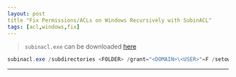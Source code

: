 ```yaml
---
layout: post
title "Fix Permissions/ACLs on Windows Recursively with SubinACL"
tags: [acl,windows,fix]
---
```


> `subinacl.exe` can be downloaded [here](https://www.microsoft.com/en-us/download/details.aspx?id=23510)

```powershell
subinacl.exe /subdirectories <FOLDER> /grant="<DOMAIN>\<USER>"=F /setowner="<DOMAIN>\<USER>"
```

---
